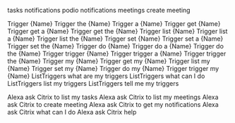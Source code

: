 tasks
notifications
podio notifications
meetings
create meeting

Trigger {Name}
Trigger the {Name}
Trigger a {Name}
Trigger get {Name}
Trigger get a {Name}
Trigger get the {Name}
Trigger list {Name}
Trigger list a {Name}
Trigger list the {Name}
Trigger set {Name}
Trigger set a {Name}
Trigger set the {Name}
Trigger do {Name}
Trigger do a {Name}
Trigger do the {Name}
Trigger trigger {Name}
Trigger trigger a {Name}
Trigger trigger the {Name}
Trigger my {Name}
Trigger get my {Name}
Trigger list my {Name}
Trigger set my {Name}
Trigger do my {Name}
Trigger trigger my {Name}
ListTriggers what are my triggers
ListTriggers what can I do
ListTriggers list my triggers
ListTriggers tell me my triggers

Alexa ask Citrix to list my tasks
Alexa ask Citrix to list my meetings
Alexa ask Citrix to create meeting
Alexa ask Citrix to get my notifications
Alexa ask Citrix what can I do
Alexa ask Citrix help
